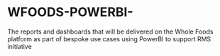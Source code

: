 # WFOODS-POWERBI-
The reports and dashboards that will be delivered on the Whole Foods platform as part of  bespoke use cases using PowerBI  to support RMS initiative 

